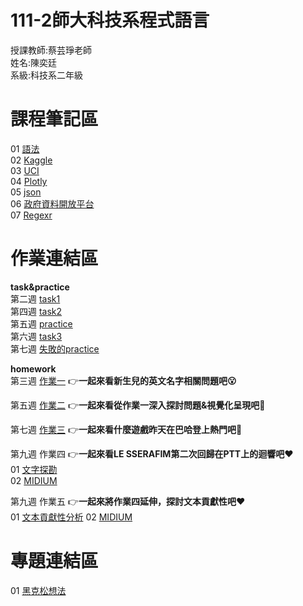 # 111-2師大科技系程式語言
授課教師:蔡芸琤老師\
姓名:陳奕廷\
系級:科技系二年級

# 課程筆記區
01 [語法](https://markdown.tw/)\
02 [Kaggle](https://www.kaggle.com/)\
03 [UCI](https://archive.ics.uci.edu/ml/index.php)\
04 [Plotly](https://plotly.com/python/)\
05 [json](https://jsoncrack.com/editor)\
06 [政府資料開放平台](https://data.gov.tw/)\
07 [Regexr](https://regexr.com/)

# 作業連結區
**task&practice**\
第二週 [task1](https://github.com/Tommy3883/111-2PL/blob/main/task%201.ipynb)\
第四週 [task2](https://github.com/Tommy3883/111-2PL/blob/main/task2.ipynb)\
第五週 [practice](https://github.com/Tommy3883/111-2PL/blob/main/practice0323-1.ipynb)\
第六週 [task3](https://github.com/Tommy3883/111-2PL/blob/main/task%203.ipynb)\
第七週 [失敗的practice](https://github.com/Tommy3883/111-2PL/blob/main/practice%204.ipynb)

<strong>homework</strong>\
第三週 [作業一](https://github.com/Tommy3883/111-2PL/blob/main/HW%201.ipynb) 👉**一起來看新生兒的英文名字相關問題吧😮**

第五週 [作業二](https://github.com/Tommy3883/111-2PL/blob/main/HW%202.ipynb) 👉**一起來看從作業一深入探討問題&視覺化呈現吧🤔**

第七週 [作業三](https://github.com/Tommy3883/111-2PL/blob/main/HW%203.ipynb) 👉**一起來看什麼遊戲昨天在巴哈登上熱門吧🎉**

第九週 作業四 👉**一起來看LE SSERAFIM第二次回歸在PTT上的迴響吧❤**\
01 [文字探勘](https://github.com/Tommy3883/111-2PL/blob/main/HW%204.ipynb)\
02 [MIDIUM](https://medium.com/@chiting630/%E4%B8%80%E8%B5%B7%E8%B7%9Fle-sserafim-antifragile-a148bf3b5df6)

第九週 作業五 👉**一起來將作業四延伸，探討文本貢獻性吧❤**\
01 [文本貢獻性分析](https://github.com/Tommy3883/111-2PL/blob/main/HW%205.ipynb)
02 [MIDIUM]()

# 專題連結區
01 [黑克松想法](https://docs.google.com/presentation/d/1aVeA_cQ9iyXf1Y5Oe_A8_S0TcEa0GeFad-joNjwThJ4/edit?usp=sharing)
